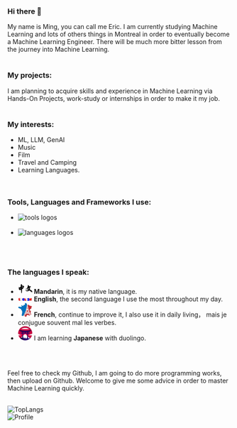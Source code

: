 ### Hi there 👋
My name is Ming, you can call me Eric. I am currently studying Machine Learning and lots of others things in Montreal in order to eventually become a Machine Learning Engineer. There will be much more bitter lesson from the journey into Machine Learning. 
<br/>
<br/>

### My projects:
I am planning to acquire skills and experience in Machine Learning via Hands-On Projects, work-study or internships in order to make it my job.
<br/>
<br/>

### My interests:
- ML, LLM, GenAI
- Music
- Film
- Travel and Camping
- Learning Languages.
<br/>

### Tools, Languages and Frameworks I use:
- <img src="https://skillicons.dev/icons?i=git,github,vercel,vscode,circleci" alt="tools logos" /><br><br>
- <img src="https://skillicons.dev/icons?i=python,nodejs,go,html,css,js,java" alt="languages logos" /><br><br>
<!-- <img src="https://skillicons.dev/icons?i=figma,discord" alt="softwares logos" /> -->
<br/>

### The languages I speak:
- <img src="./imgs/mandarin.png" width="32"/> **Mandarin**, it is my native language.
- <img src="./imgs/english.png" width="32"/> **English**, the second language I use the most throughout my day.
- <img src="./imgs/french.jpg" width="32"/> **French**, continue to improve it, I also use it in daily living， mais je conjugue souvent mal les verbes.
- <img src="./imgs/japanese.png" width="32"/> I am learning **Japanese** with duolingo.
<br/>
<br/> 

Feel free to check my Github, I am going to do more programming works, then upload on Github.
Welcome to give me some advice in order to master Machine Learning quickly.
<br/>
<br/>

<img alt="TopLangs" src="https://github-readme-stats.vercel.app/api/top-langs/?username=ericssonxiao&layout=compact&theme=dark&hide_border=true">
<br/>

<img alt="Profile" src="https://github-readme-stats.vercel.app/api?username=ericssonxiao&layout=compact&theme=dark&hide_border=true">